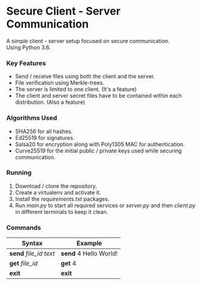 # Secure Client - Server Communication

A simple client - server setup focused on secure communication.<br>
Using Python 3.6.

### Key Features
 - Send / receive files using both the client and the server.
 - File verification using Merkle-trees.
 - The server is limited to one client. (It's a feature)
 - The client and server secret files have to be contained within each distribution. (Also a feature)

### Algorithms Used
 - SHA256 for all hashes.
 - Ed25519 for signatures.
 - Salsa20 for encryption along with Poly1305 MAC for authentication.
 - Curve25519 for the initial public / private keys used while securing communication.

### Running
 1. Download / clone the repository.
 1. Create a virtualenv and activate it.
 1. Install the *requirements.txt* packages.
 1. Run *main.py* to start all required services or *server.py* and then *client.py* in different terminals to keep it clean.

### Commands
Syntax | Example
------ | -------
__send__ *file_id* *text* | __send__ 4 Hello World!
__get__ *file_id* | __get__ 4
__exit__ | __exit__

